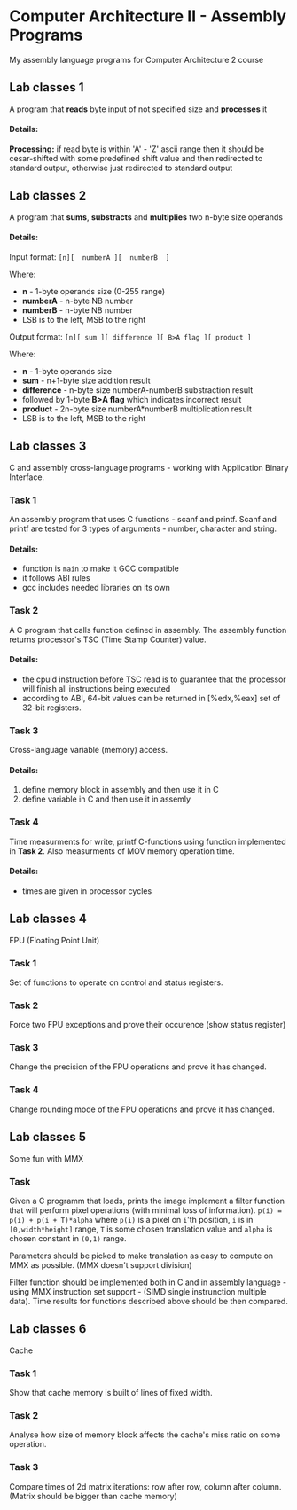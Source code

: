 # Computer Architecture II - Assembly Programs
My assembly language programs for Computer Architecture 2 course

## Lab classes 1
 A program that **reads** byte input of not specified size and **processes** it
#### Details:
 **Processing:** if read byte is within 'A' - 'Z' ascii range then it should
 be cesar-shifted with some predefined shift value and then redirected
 to standard output, otherwise just redirected to standard output
 
## Lab classes 2
 A program that **sums**, **substracts** and **multiplies** two n-byte size operands
#### Details:
Input format: `[n][  numberA ][  numberB  ]`

Where:
  * **n** - 1-byte operands size (0-255 range)
  * **numberA** - n-byte NB number
  * **numberB** - n-byte NB number
  * LSB is to the left, MSB to the right

Output format: `[n][ sum ][ difference ][ B>A flag ][ product ]`
 
Where:
  - **n** - 1-byte operands size
  - **sum** - n+1-byte size addition result
  - **difference** - n-byte size numberA-numberB substraction result
  - followed by 1-byte **B>A flag** which indicates incorrect result
  - **product** - 2n-byte size numberA*numberB multiplication result
  - LSB is to the left, MSB to the right

## Lab classes 3
 C and assembly cross-language programs - working with Application Binary Interface.
### Task 1
 An assembly program that uses C functions - scanf and printf. Scanf and printf are tested for 3 types of arguments - number, character and string.
#### Details:
* function is `main` to make it GCC compatible
* it follows ABI rules
* gcc includes needed libraries on its own
### Task 2
 A C program that calls function defined in assembly. The assembly function returns processor's TSC (Time Stamp Counter) value.
#### Details:
* the cpuid instruction before TSC read is to guarantee that the processor will finish all instructions being executed
* according to ABI, 64-bit values can be returned in [%edx,%eax] set of 32-bit registers.
### Task 3
 Cross-language variable (memory) access.
#### Details:
1. define memory block in assembly and then use it in C
2. define variable in C and then use it in assemly
### Task 4
 Time measurments for write, printf C-functions using function implemented in **Task 2**. Also measurments of MOV memory operation time.
#### Details:
* times are given in processor cycles

## Lab classes 4
 FPU (Floating Point Unit)
### Task 1
 Set of functions to operate on control and status registers. 
### Task 2
 Force two FPU exceptions and prove their occurence (show status register)
### Task 3
 Change the precision of the FPU operations and prove it has changed. 
### Task 4
 Change rounding mode of the FPU operations and prove it has changed.


## Lab classes 5
 Some fun with MMX
### Task
 Given a C programm that loads, prints the image implement a filter function that will perform pixel operations (with minimal loss of information). `p(i) = p(i) + p(i + T)*alpha` where `p(i)` is a pixel on `i`'th position, `i` is in `[0,width*height]` range, `T` is some chosen translation value and `alpha` is chosen constant in `(0,1)` range. 
 
 Parameters should be picked to make translation as easy to compute on MMX as possible. (MMX doesn't support division)
 
 Filter function should be implemented both in C and in assembly language - using MMX instruction set support - (SIMD single instrunction multiple data). Time results for functions described above should be then compared.
 
 
## Lab classes 6
 Cache
### Task 1
 Show that cache memory is built of lines of fixed width.
### Task 2
 Analyse how size of memory block affects the cache's miss ratio on some operation.
### Task 3
 Compare times of 2d matrix iterations: row after row, column after column. (Matrix should be bigger than cache memory)

